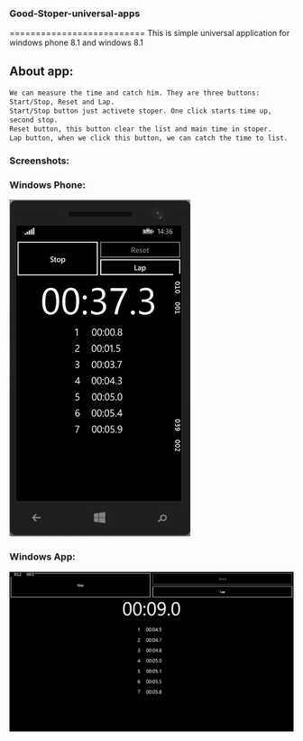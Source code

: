 ### Good-Stoper-universal-apps
==========================
This is simple universal application for windows phone 8.1 and windows 8.1

## About app:
```
We can measure the time and catch him. They are three buttons: Start/Stop, Reset and Lap.
Start/Stop button just activete stoper. One click starts time up, second stop.
Reset button, this button clear the list and main time in stoper.
Lap button, when we click this button, we can catch the time to list.
```
### Screenshots:

### Windows Phone:
![Image](Screenshots/windowsphonestoper.jpg)

### Windows App:
![Image](Screenshots/windowsstoper.jpg)

